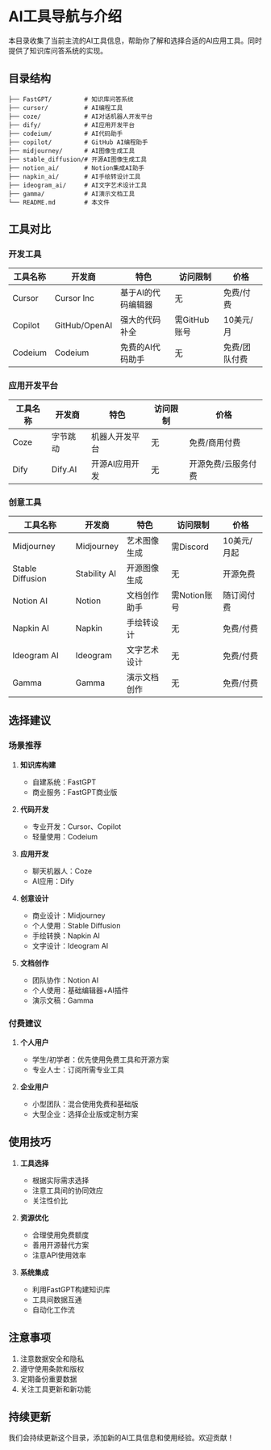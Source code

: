# AI工具导航与介绍

本目录收集了当前主流的AI工具信息，帮助你了解和选择合适的AI应用工具。同时提供了知识库问答系统的实现。

## 目录结构
```
├── FastGPT/         # 知识库问答系统
├── cursor/          # AI编程工具
├── coze/            # AI对话机器人开发平台
├── dify/            # AI应用开发平台
├── codeium/         # AI代码助手
├── copilot/         # GitHub AI编程助手
├── midjourney/      # AI图像生成工具
├── stable_diffusion/# 开源AI图像生成工具
├── notion_ai/       # Notion集成AI助手
├── napkin_ai/       # AI手绘转设计工具
├── ideogram_ai/     # AI文字艺术设计工具
├── gamma/           # AI演示文档工具
└── README.md        # 本文件
```

## 工具对比

### 开发工具
| 工具名称 | 开发商 | 特色 | 访问限制 | 价格 |
|---------|--------|------|----------|------|
| Cursor | Cursor Inc | 基于AI的代码编辑器 | 无 | 免费/付费 |
| Copilot | GitHub/OpenAI | 强大的代码补全 | 需GitHub账号 | 10美元/月 |
| Codeium | Codeium | 免费的AI代码助手 | 无 | 免费/团队付费 |

### 应用开发平台
| 工具名称 | 开发商 | 特色 | 访问限制 | 价格 |
|---------|--------|------|----------|------|
| Coze | 字节跳动 | 机器人开发平台 | 无 | 免费/商用付费 |
| Dify | Dify.AI | 开源AI应用开发 | 无 | 开源免费/云服务付费 |

### 创意工具
| 工具名称 | 开发商 | 特色 | 访问限制 | 价格 |
|---------|--------|------|----------|------|
| Midjourney | Midjourney | 艺术图像生成 | 需Discord | 10美元/月起 |
| Stable Diffusion | Stability AI | 开源图像生成 | 无 | 开源免费 |
| Notion AI | Notion | 文档创作助手 | 需Notion账号 | 随订阅付费 |
| Napkin AI | Napkin | 手绘转设计 | 无 | 免费/付费 |
| Ideogram AI | Ideogram | 文字艺术设计 | 无 | 免费/付费 |
| Gamma | Gamma | 演示文档创作 | 无 | 免费/付费 |

## 选择建议

### 场景推荐
1. **知识库构建**
   - 自建系统：FastGPT
   - 商业服务：FastGPT商业版

2. **代码开发**
   - 专业开发：Cursor、Copilot
   - 轻量使用：Codeium

3. **应用开发**
   - 聊天机器人：Coze
   - AI应用：Dify

4. **创意设计**
   - 商业设计：Midjourney
   - 个人使用：Stable Diffusion
   - 手绘转换：Napkin AI
   - 文字设计：Ideogram AI

5. **文档创作**
   - 团队协作：Notion AI
   - 个人使用：基础编辑器+AI插件
   - 演示文稿：Gamma

### 付费建议
1. **个人用户**
   - 学生/初学者：优先使用免费工具和开源方案
   - 专业人士：订阅所需专业工具

2. **企业用户**
   - 小型团队：混合使用免费和基础版
   - 大型企业：选择企业版或定制方案

## 使用技巧
1. **工具选择**
   - 根据实际需求选择
   - 注意工具间的协同效应
   - 关注性价比

2. **资源优化**
   - 合理使用免费额度
   - 善用开源替代方案
   - 注意API使用效率

3. **系统集成**
   - 利用FastGPT构建知识库
   - 工具间数据互通
   - 自动化工作流

## 注意事项
1. 注意数据安全和隐私
2. 遵守使用条款和版权
3. 定期备份重要数据
4. 关注工具更新和新功能

## 持续更新
我们会持续更新这个目录，添加新的AI工具信息和使用经验。欢迎贡献！ 